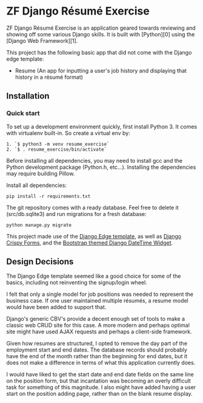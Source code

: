 

# ZF Django Résumé Exercise

ZF Django Résumé Exercise is an application geared towards reviewing and showing off some various Django skills. It is built with [Python][0] using the [Django Web Framework][1].

This project has the following basic app that did not come with the Django edge template:

* Resume (An app for inputting a user's job history and displaying that history in a résumé format)

## Installation

### Quick start

To set up a development environment quickly, first install Python 3. It
comes with virtualenv built-in. So create a virtual env by:

    1. `$ python3 -m venv resume_exercise`
    2. `$ . resume_exercise/bin/activate`

Before installing all dependencies, you may need to install gcc and the Python development package (Python.h, etc...). Installing the dependencies may require building Pillow.

Install all dependencies:

    pip install -r requirements.txt

The git repository comes with a ready database. Feel free to delete it (src/db.sqlite3) and run migrations for a fresh database:

    python manage.py migrate

This project made use of the [Django Edge template](http://django-edge.readthedocs.org/), as well as [Django Crispy Forms](http://django-crispy-forms.readthedocs.org/), and the [Bootstrap themed Django DateTime Widget](https://github.com/asaglimbeni/django-datetime-widget).

## Design Decisions

The Django Edge template seemed like a good choice for some of the basics, including not reinventing the signup/login wheel.

I felt that only a single model for job positions was needed to represent the business case. If one user maintained multiple résumés, a resume model would have been added to support that.

Django's generic CBV's provide a decent enough set of tools to make a classic web CRUD site for this case. A more modern and perhaps optimal site might have used AJAX requests and perhaps a client-side framework.

Given how resumes are structured, I opted to remove the day part of the employment start and end dates. The database records should probably have the end of the month rather than the beginning for end dates, but it does not make a difference in terms of what this application currently does. 

I would have liked to get the start date and end date fields on the same line on the position form, but that incantation was becoming an overly difficult task for something of this magnitude. I also might have added having a user start on the position adding page, rather than on the blank resume display.

